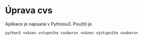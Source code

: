# Úprava cvs
Aplikace je napsaná v Pythonu3. Použití je.
```
python3 <název vstupního souboru> <název výstupního souboru>
```
